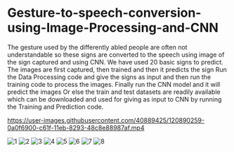 # Gesture-to-speech-conversion-using-Image-Processing-and-CNN
The gesture used by the differently abled people are often not understandable so these signs are converted to the speech using image of the sign captured and using CNN. We have used 20 basic signs to predict.
The images are first captured, then trained and then it predicts the sign
Run the Data Processing code and give the signs as input and then run the training code to process the images.
Finally run the CNN model and it will predict the images
Or else the train and test datasets are readily available which can be downloaded and used for giving as input to CNN by running the Training and Prediction code.

https://user-images.githubusercontent.com/40889425/120890259-0a0f6900-c61f-11eb-8293-48c8e88987af.mp4


![1](https://user-images.githubusercontent.com/40889425/120890273-2ad7be80-c61f-11eb-9ec6-bc35ee9a8798.PNG)
![2](https://user-images.githubusercontent.com/40889425/120890277-2d3a1880-c61f-11eb-9f51-6be901c93030.PNG)
![3](https://user-images.githubusercontent.com/40889425/120890281-33c89000-c61f-11eb-9d07-1f35cb98d59f.PNG)
![4](https://user-images.githubusercontent.com/40889425/120890285-37f4ad80-c61f-11eb-8abe-10953bc3f2d4.PNG)
![5](https://user-images.githubusercontent.com/40889425/120890291-3cb96180-c61f-11eb-9248-d8f738886249.PNG)
![6](https://user-images.githubusercontent.com/40889425/120890292-3fb45200-c61f-11eb-9d7b-52523a0115d7.PNG)
![7](https://user-images.githubusercontent.com/40889425/120890299-4d69d780-c61f-11eb-9d2f-aa3ca153ba8d.PNG)
![8](https://user-images.githubusercontent.com/40889425/120890301-522e8b80-c61f-11eb-98bc-5165ad5f6eff.PNG)

